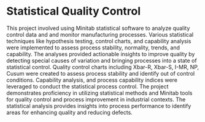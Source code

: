 # Statistical Quality Control

This project involved using Minitab statistical software to analyze quality control data and and monitor manufacturing processes. Various statistical techniques like hypothesis testing, control charts, and capability analysis were implemented to assess process stability, normality, trends, and capability. The analyses provided actionable insights to improve quality by detecting special causes of variation and bringing processes into a state of statistical control. Quality control charts including Xbar-R, Xbar-S, I-MR, NP, Cusum were created to assess process stability and identify out of control conditions. Capability analysis, and process capability indices were leveraged to conduct the statistical process control.
The project demonstrates proficiency in utilizing statistical methods and Minitab tools for quality control and process improvement in industrial contexts. The statistical analysis provides insights into process performance to identify areas for enhancing quality and reducing defects.

